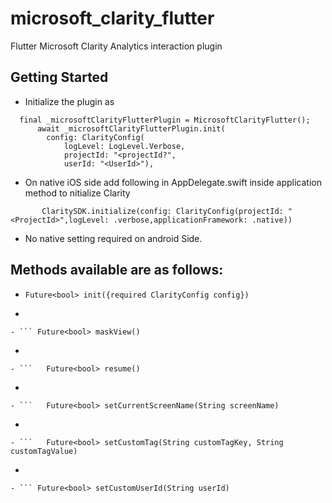 # microsoft_clarity_flutter

Flutter Microsoft Clarity Analytics interaction plugin

## Getting Started

- Initialize the plugin as 
```
  final _microsoftClarityFlutterPlugin = MicrosoftClarityFlutter();
      await _microsoftClarityFlutterPlugin.init(
        config: ClarityConfig(
            logLevel: LogLevel.Verbose,
            projectId: "<projectId?",
            userId: "<UserId>"),
```
- On native iOS side  add following in AppDelegate.swift inside application method to nitialize  Clarity
```
       ClaritySDK.initialize(config: ClarityConfig(projectId: "<ProjectId>",logLevel: .verbose,applicationFramework: .native))
```
- No native setting required on android Side.

## Methods available are as follows:
-  ``` Future<bool> init({required ClarityConfig config}) ```
-  ```  Future<bool> isPaused() 
```
- ``` Future<bool> maskView()
```
- ``` Future<bool> pause() 
```
- ```   Future<bool> resume() 
```
- ```   Future<bool> sendCustomEvent(String eventName)
```
- ```   Future<bool> setCurrentScreenName(String screenName)
```
- ```   Future<bool> setCustomSessionId(String sessionId) 
```
- ```   Future<bool> setCustomTag(String customTagKey, String customTagValue) 
```
- ```   Future<bool> unmaskView()
```
- ``` Future<bool> setCustomUserId(String userId)
```
